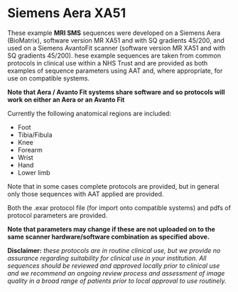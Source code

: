 # Siemens Aera XA51

These example **MRI SMS** sequences were developed on a Siemens Aera (BioMatrix), software version MR XA51 and with SQ gradients 45/200, and used on a Siemens AvantoFit scanner (software version MR XA51 and with SQ gradients 45/200).  hese example sequences are taken from common protocols in clinical use within a NHS Trust and are provided as both examples of sequence parameters using AAT and, where appropriate, for use on compatible systems.

**Note that Aera / Avanto Fit systems share software and so protocols will work on either an Aera or an Avanto Fit**
 
Currently the following anatomical regions are included:
- Foot
- Tibia/Fibula
- Knee
- Forearm
- Wrist
- Hand
- Lower limb
 
Note that in some cases complete protocols are provided, but in general only those sequences with AAT applied are provided.
 
Both the .exar protocol file (for import onto compatible systems) and pdfs of protocol parameters are provided.

**Note that parameters may change if these are not uploaded on to the same scanner hardware/software combination as specified above.**

**Disclaimer:** *these protocols are in routine clinical use, but we provide no assurance regarding suitability for clinical use in your institution.  All sequences should be reviewed and approved locally prior to clinical use and we recommend an ongoing review process and assessment of image quality in a broad range of patients prior to local approval to use routinely.*
